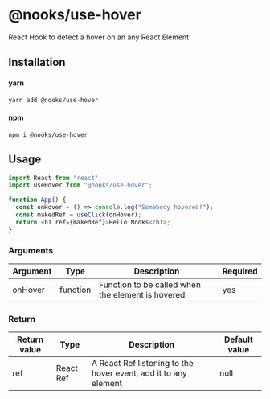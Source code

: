 # @nooks/use-hover

React Hook to detect a hover on an any React Element

## Installation

#### yarn

`yarn add @nooks/use-hover`

#### npm

`npm i @nooks/use-hover`

## Usage

```js
import React from "react";
import useHover from "@nooks/use-hover";

function App() {
  const onHover = () => console.log("Somebody hovered!");
  const makedRef = useClick(onHover);
  return <h1 ref={makedRef}>Hello Nooks</h1>;
}
```

### Arguments

| Argument | Type     | Description                                       | Required |
| -------- | -------- | ------------------------------------------------- | -------- |
| onHover  | function | Function to be called when the element is hovered | yes      |

### Return

| Return value | Type      | Description                                                     | Default value |
| ------------ | --------- | --------------------------------------------------------------- | ------------- |
| ref          | React Ref | A React Ref listening to the hover event, add it to any element | null          |
